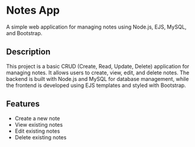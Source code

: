 # Notes App

A simple web application for managing notes using Node.js, EJS, MySQL, and Bootstrap.

## Description

This project is a basic CRUD (Create, Read, Update, Delete) application for managing notes. It allows users to create, view, edit, and delete notes. The backend is built with Node.js and MySQL for database management, while the frontend is developed using EJS templates and styled with Bootstrap.

## Features

- Create a new note
- View existing notes
- Edit existing notes
- Delete existing notes
